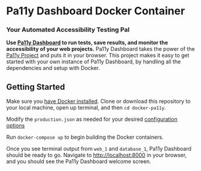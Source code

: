 # Pa11y Dashboard Docker Container

### Your Automated Accessibility Testing Pal

**Use [Pa11y Dashboard][] to run tests, save results, and monitor the accessibility of your web projects.** Pa11y Dashboard takes the power of the [Pa11y Project][] and puts it in your browser. This project makes it easy to get started with your own instance of Pa11y Dashboard, by handling all the dependencies and setup with Docker.

## Getting Started

Make sure you [have Docker installed][docker]. Clone or download this repository to your local machine, open up terminal, and then `cd docker-pa11y`.

Modify the `production.json` as needed for your desired [configuration options](https://github.com/pa11y/pa11y-dashboard#configurations)

Run `docker-compose up` to begin building the Docker containers.

Once you see terminal output from `web_1` and `database_1`, Pa11y Dashboard should be ready to go. Navigate to [http://localhost:8000][localhost] in your browser, and you should see the Pa11y Dashboard welcome screen.

[pa11y dashboard]: https://github.com/pa11y/dashboard
[pa11y project]: http://pa11y.org/
[docker]: https://www.docker.com/products/docker
[localhost]: http://localhost:8000

